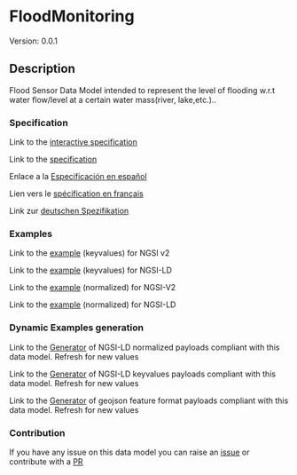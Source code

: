 # FloodMonitoring
Version: 0.0.1

## Description 

Flood Sensor Data Model intended to represent the level of flooding w.r.t water flow/level at a certain water mass(river, lake,etc.)..
### Specification

Link to the [interactive specification](https://swagger.lab.fiware.org/?url=https://github.com/smart-data-models/dataModel.Environment/blob/master/FloodMonitoring/swagger.yaml)

Link to the [specification](https://github.com/smart-data-models/dataModel.Environment/blob/master/FloodMonitoring/doc/spec.md)

Enlace a la [Especificación en español](https://github.com/smart-data-models/dataModel.Environment/blob/master/FloodMonitoring/doc/spec_ES.md)

Lien vers le [spécification en français](https://github.com/smart-data-models/dataModel.Environment/blob/master/FloodMonitoring/doc/spec_FR.md)

Link zur [deutschen Spezifikation](https://github.com/smart-data-models/dataModel.Environment/blob/master/FloodMonitoring/doc/spec_DE.md)
### Examples

Link to the [example](https://github.com/smart-data-models/dataModel.Environment/blob/master/FloodMonitoring/examples/example.json) (keyvalues) for NGSI v2

Link to the [example](https://github.com/smart-data-models/dataModel.Environment/blob/master/FloodMonitoring/examples/example.jsonld) (keyvalues) for NGSI-LD

Link to the [example](https://github.com/smart-data-models/dataModel.Environment/blob/master/FloodMonitoring/examples/example-normalized.json) (normalized) for NGSI-V2

Link to the [example](https://github.com/smart-data-models/dataModel.Environment/blob/master/FloodMonitoring/examples/example-normalized.jsonld) (normalized) for NGSI-LD
### Dynamic Examples generation

Link to the [Generator](https://smartdatamodels.org/extra/ngsi-ld_generator.php?schemaUrl=https://raw.githubusercontent.com/smart-data-models/dataModel.Environment/master/FloodMonitoring/schema.json&email=info@smartdatamodels.org) of NGSI-LD normalized payloads compliant with this data model. Refresh for new values

Link to the [Generator](https://smartdatamodels.org/extra/ngsi-ld_generator_keyvalues.php?schemaUrl=https://raw.githubusercontent.com/smart-data-models/dataModel.Environment/master/FloodMonitoring/schema.json&email=info@smartdatamodels.org) of NGSI-LD keyvalues payloads compliant with this data model. Refresh for new values

Link to the [Generator](https://smartdatamodels.org/extra/geojson_features_generator_v1.0.php?schemaUrl=https://raw.githubusercontent.com/smart-data-models/dataModel.Environment/master/FloodMonitoring/schema.json&email=info@smartdatamodels.org) of geojson feature format payloads compliant with this data model. Refresh for new values
### Contribution

 If you have any issue on this data model you can raise an [issue](https://github.com/smart-data-models/dataModel.Environment/issues)  or contribute with a [PR](https://github.com/smart-data-models/dataModel.Environment/pulls)